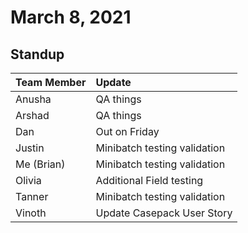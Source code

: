 # March 8, 2021

## Standup

| Team Member | Update                       |
| :---------- | :--------------------------- |
| Anusha      | QA things                    |
| Arshad      | QA things                    |
| Dan         | Out on Friday                |
| Justin      | Minibatch testing validation |
| Me (Brian)  | Minibatch testing validation |
| Olivia      | Additional Field testing     |
| Tanner      | Minibatch testing validation |
| Vinoth      | Update Casepack User Story   |

##
